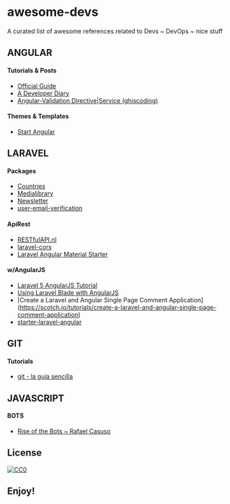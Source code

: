 # awesome-devs
A curated list of awesome references related to Devs ~ DevOps ~ nice stuff

## ANGULAR

#### Tutorials & Posts

- [Official Guide](https://docs.angularjs.org/guide)
- [A Developer Diary](http://www.adeveloperdiary.com/category/angular-js/angular-1-x)
- [Angular-Validation Directive|Service (ghiscoding)](http://plnkr.co/jADq7H)


#### Themes & Templates
- [Start Angular](http://startangular.com/)

## LARAVEL

#### Packages
- [Countries](https://github.com/webpatser/laravel-countries)
- [Medialibrary](https://docs.spatie.be/laravel-medialibrary/v4/introduction)
- [Newsletter](https://github.com/spatie/laravel-newsletter)
- [user-email-verification](https://github.com/edvinaskrucas/laravel-user-email-verification)


#### ApiRest
- [RESTfulAPI.nl](http://www.restfulapi.nl/#api_demos)
- [laravel-cors](https://github.com/barryvdh/laravel-cors)
- [Laravel Angular Material Starter](http://www.laravel-angular.io/)

#### w/AngularJS
- [Laravel 5 AngularJS Tutorial](http://www.tutorials.kode-blog.com/laravel-5-angularjs-tutorial)
- [Using Laravel Blade with AngularJS](https://scotch.io/tutorials/quick-tip-using-laravel-blade-with-angularjs)
- [Create a Laravel and Angular Single Page Comment Application] (https://scotch.io/tutorials/create-a-laravel-and-angular-single-page-comment-application)
- [starter-laravel-angular](https://github.com/Zemke/starter-laravel-angular)


## GIT

#### Tutorials
- [git - la guía sencilla](http://rogerdudler.github.io/git-guide/index.es.html)


## JAVASCRIPT

#### BOTS

- [Rise of the Bots ~ Rafael Casuso ](http://slides.com/rafaelcasusoromate/rise-of-the-bots-1#/)


## License

[![CC0](https://i.creativecommons.org/p/zero/1.0/88x31.png)](https://creativecommons.org/publicdomain/zero/1.0/)




## Enjoy!
